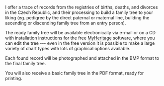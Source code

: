 I offer a trace of records from the registries of births, deaths, and divorces in the Czech Republic, and their processing to build a family tree to your liking (eg. pedigree by the direct paternal or maternal line, building the ascending or discending family tree from an entry person).

The ready family tree will be available electronically via e-mail or on a CD with installation instructions for the free [MyHeritage](https://www.myheritage.com) software, where you can edit the tree --- even in the free version it is possible to make a large variety of chart types with lots of graphical options available.

Each found record will be photographed and attached in the BMP format to the final family tree.

You will also receive a basic family tree in the PDF format, ready for printing.